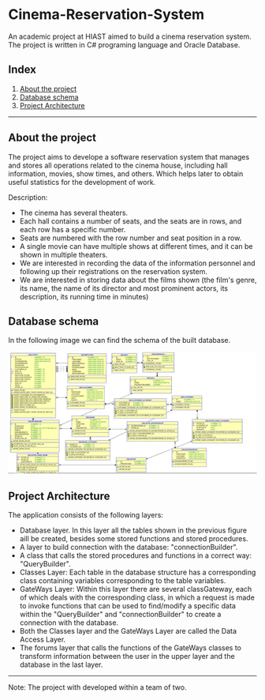 # Cinema-Reservation-System
An academic project at HIAST aimed to build a cinema reservation system. The project is written in C# programing language and Oracle Database. 

## Index
1. [About the project](#about-the-project)
2. [Database schema](#database-schema)
4. [Project Architecture](#Project-architecture)

---

## About the project
The project aims to develope a software reservation system that manages and stores all operations related to the cinema house, including hall information, movies,
show times, and others. Which helps later to obtain useful statistics for the development of work.

Description:
- The cinema has several theaters.
- Each hall contains a number of seats, and the seats are in rows, and each row has a specific number.
- Seats are numbered with the row number and seat position in a row.
- A single movie can have multiple shows at different times, and it can be shown in multiple theaters.
- We are interested in recording the data of the information personnel and following up their registrations on the reservation system.
- We are interested in storing data about the films shown (the film's genre, its name, the name of its director and most prominent actors, its description, its running time in minutes)
 
 ## Database schema
 In the following image we can find the schema of the built database.
 
![alt text](https://github.com/Nemat-Allah-Aloush/Cinema-Reservation-System/blob/main/imgs/Database%20schema.png " Database schema")

## Project Architecture
The application consists of the following layers:
- Database layer. In this layer all the tables shown in the previous figure aill be created, besides some stored functions and stored procedures.
- A layer to build connection with the database: "connectionBuilder".
- A class that calls the stored procedures and functions in a correct way: "QueryBuilder".
- Classes Layer: Each table in the database structure has a corresponding class containing variables corresponding to the table variables.
- GateWays Layer: Within this layer there are several classGateway, each of which deals with the corresponding class, in which a request is made to invoke functions that can be used to find/modify a specific data within the "QueryBuilder" and "connectionBuilder" to create a connection with the database.
- Both the Classes layer and the GateWays Layer are called the Data Access Layer.
- The forums layer that calls the functions of the GateWays classes to transform information between the user in the upper layer and the database in the last layer.

---

Note: The project with developed within a team of two.
